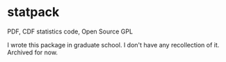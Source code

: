 # statpack
PDF, CDF statistics code, Open Source GPL


I wrote this package in graduate school.  I don't have any recollection of it.  Archived for now.
